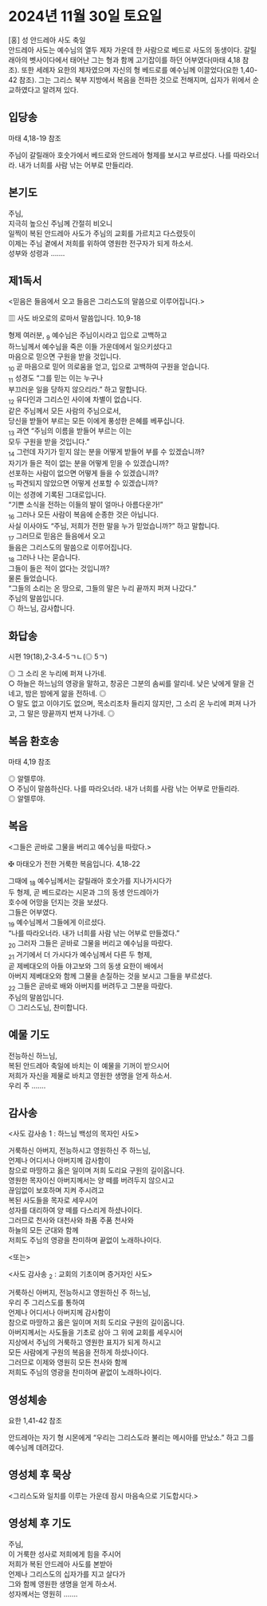 # 2024년 11월 30일 토요일

[홍] 성 안드레아 사도 축일  
안드레아 사도는 예수님의 열두 제자 가운데 한 사람으로 베드로 사도의 동생이다. 갈릴래아의 벳사이다에서 태어난 그는 형과 함께 고기잡이를 하던 어부였다(마태 4,18 참조). 또한 세례자 요한의 제자였으며 자신의 형 베드로를 예수님께 이끌었다(요한 1,40-42 참조). 그는 그리스 북부 지방에서 복음을 전파한 것으로 전해지며, 십자가 위에서 순교하였다고 알려져 있다.


## 입당송

마태 4,18-19 참조

주님이 갈릴래아 호숫가에서 베드로와 안드레아 형제를 보시고 부르셨다. 나를 따라오너라. 내가 너희를 사람 낚는 어부로 만들리라.  
  
## 본기도

주님,  
지극히 높으신 주님께 간절히 비오니  
일찍이 복된 안드레아 사도가 주님의 교회를 가르치고 다스렸듯이  
이제는 주님 곁에서 저희를 위하여 영원한 전구자가 되게 하소서.  
성부와 성령과 …….  
  
## 제1독서

<믿음은 들음에서 오고 들음은 그리스도의 말씀으로 이루어집니다.>

▥ 사도 바오로의 로마서 말씀입니다. 10,9-18

형제 여러분, <sub>9</sub> 예수님은 주님이시라고 입으로 고백하고  
하느님께서 예수님을 죽은 이들 가운데에서 일으키셨다고  
마음으로 믿으면 구원을 받을 것입니다.  
<sub>10</sub> 곧 마음으로 믿어 의로움을 얻고, 입으로 고백하여 구원을 얻습니다.  
<sub>11</sub> 성경도 “그를 믿는 이는 누구나  
부끄러운 일을 당하지 않으리라.” 하고 말합니다.  
<sub>12</sub> 유다인과 그리스인 사이에 차별이 없습니다.  
같은 주님께서 모든 사람의 주님으로서,  
당신을 받들어 부르는 모든 이에게 풍성한 은혜를 베푸십니다.  
<sub>13</sub> 과연 “주님의 이름을 받들어 부르는 이는  
모두 구원을 받을 것입니다.”  
<sub>14</sub> 그런데 자기가 믿지 않는 분을 어떻게 받들어 부를 수 있겠습니까?  
자기가 들은 적이 없는 분을 어떻게 믿을 수 있겠습니까?  
선포하는 사람이 없으면 어떻게 들을 수 있겠습니까?  
<sub>15</sub> 파견되지 않았으면 어떻게 선포할 수 있겠습니까?  
이는 성경에 기록된 그대로입니다.  
“기쁜 소식을 전하는 이들의 발이 얼마나 아름다운가!”  
<sub>16</sub> 그러나 모든 사람이 복음에 순종한 것은 아닙니다.  
사실 이사야도 “주님, 저희가 전한 말을 누가 믿었습니까?” 하고 말합니다.  
<sub>17</sub> 그러므로 믿음은 들음에서 오고  
들음은 그리스도의 말씀으로 이루어집니다.  
<sub>18</sub> 그러나 나는 묻습니다.  
그들이 들은 적이 없다는 것입니까?  
물론 들었습니다.  
“그들의 소리는 온 땅으로, 그들의 말은 누리 끝까지 퍼져 나갔다.”  
주님의 말씀입니다.  
◎ 하느님, 감사합니다.  
  
## 화답송

시편 19(18),2-3.4-5ㄱㄴ(◎ 5ㄱ)

◎ 그 소리 온 누리에 퍼져 나가네.  
○ 하늘은 하느님의 영광을 말하고, 창공은 그분의 솜씨를 알리네. 낮은 낮에게 말을 건네고, 밤은 밤에게 앎을 전하네. ◎  
○ 말도 없고 이야기도 없으며, 목소리조차 들리지 않지만, 그 소리 온 누리에 퍼져 나가고, 그 말은 땅끝까지 번져 나가네. ◎  
  
## 복음 환호송

마태 4,19 참조

◎ 알렐루야.  
○ 주님이 말씀하신다. 나를 따라오너라. 내가 너희를 사람 낚는 어부로 만들리라.  
◎ 알렐루야.  
  
## 복음

<그들은 곧바로 그물을 버리고 예수님을 따랐다.>

✠ 마태오가 전한 거룩한 복음입니다. 4,18-22

그때에 <sub>18</sub> 예수님께서는 갈릴래아 호숫가를 지나가시다가  
두 형제, 곧 베드로라는 시몬과 그의 동생 안드레아가  
호수에 어망을 던지는 것을 보셨다.  
그들은 어부였다.  
<sub>19</sub> 예수님께서 그들에게 이르셨다.  
“나를 따라오너라. 내가 너희를 사람 낚는 어부로 만들겠다.”  
<sub>20</sub> 그러자 그들은 곧바로 그물을 버리고 예수님을 따랐다.  
<sub>21</sub> 거기에서 더 가시다가 예수님께서 다른 두 형제,  
곧 제베대오의 아들 야고보와 그의 동생 요한이 배에서  
아버지 제베대오와 함께 그물을 손질하는 것을 보시고 그들을 부르셨다.  
<sub>22</sub> 그들은 곧바로 배와 아버지를 버려두고 그분을 따랐다.  
주님의 말씀입니다.  
◎ 그리스도님, 찬미합니다.  
  
## 예물 기도

전능하신 하느님,  
복된 안드레아 축일에 바치는 이 예물을 기꺼이 받으시어  
저희가 자신을 제물로 바치고 영원한 생명을 얻게 하소서.  
우리 주 …….  
  
## 감사송

<사도 감사송 1 : 하느님 백성의 목자인 사도>

거룩하신 아버지, 전능하시고 영원하신 주 하느님,  
언제나 어디서나 아버지께 감사함이  
참으로 마땅하고 옳은 일이며 저희 도리요 구원의 길이옵니다.  
영원한 목자이신 아버지께서는 양 떼를 버려두지 않으시고  
끊임없이 보호하며 지켜 주시려고  
복된 사도들을 목자로 세우시어  
성자를 대리하여 양 떼를 다스리게 하셨나이다.  
그러므로 천사와 대천사와 좌품 주품 천사와  
하늘의 모든 군대와 함께  
저희도 주님의 영광을 찬미하며 끝없이 노래하나이다.  
  
<또는>  
  
<사도 감사송 <sub>2</sub> : 교회의 기초이며 증거자인 사도>  
  
  
거룩하신 아버지, 전능하시고 영원하신 주 하느님,  
우리 주 그리스도를 통하여  
언제나 어디서나 아버지께 감사함이  
참으로 마땅하고 옳은 일이며 저희 도리요 구원의 길이옵니다.  
아버지께서는 사도들을 기초로 삼아 그 위에 교회를 세우시어  
지상에서 주님의 거룩하고 영원한 표지가 되게 하시고  
모든 사람에게 구원의 복음을 전하게 하셨나이다.  
그러므로 이제와 영원히 모든 천사와 함께  
저희도 주님의 영광을 찬미하며 끝없이 노래하나이다.  
## 영성체송

요한 1,41-42 참조

안드레아는 자기 형 시몬에게 “우리는 그리스도라 불리는 메시아를 만났소.” 하고 그를 예수님께 데려갔다.  
  
## 영성체 후 묵상

<그리스도와 일치를 이루는 가운데 잠시 마음속으로 기도합시다.>  
## 영성체 후 기도

주님,  
이 거룩한 성사로 저희에게 힘을 주시어  
저희가 복된 안드레아 사도를 본받아  
언제나 그리스도의 십자가를 지고 살다가  
그와 함께 영원한 생명을 얻게 하소서.  
성자께서는 영원히 …….